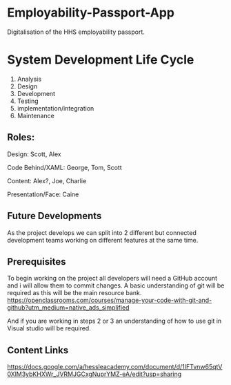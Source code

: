 # Employability-Passport-App
Digitalisation of the HHS employability passport.


# System Development Life Cycle
1. Analysis
2. Design
3. Development
4. Testing
5. implementation/integration
6. Maintenance

## Roles:
Design: Scott, Alex

Code Behind/XAML: George, Tom, Scott

Content: Alex?, Joe, Charlie

Presentation/Face: Caine

## Future Developments
As the project develops we can split into 2 different but connected development teams working on different features at the same time.

##  Prerequisites
To begin working on the project all developers will need a GitHub account and i will allow them to commit changes.
A basic understanding of git will be required as this will be the main resource bank.
https://openclassrooms.com/courses/manage-your-code-with-git-and-github?utm_medium=native_ads_simplified

And if you are working in steps 2 or 3 an understanding of how to use git in Visual studio will be required.

## Content Links
https://docs.google.com/a/hessleacademy.com/document/d/1IFTvnw65qtV0XlM3ybKHXWr_JVRMJGCxgNuprYMZ-eA/edit?usp=sharing

